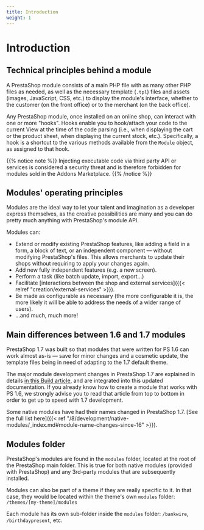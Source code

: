 ```yaml
---
title: Introduction
weight: 1
---
```


# Introduction

## Technical principles behind a module

A PrestaShop module consists of a main PHP file with as many other PHP
files as needed, as well as the necessary template (`.tpl`) files and
assets (images, JavaScript, CSS, etc.) to display the module's
interface, whether to the customer (on the front office) or to the
merchant (on the back office).

Any PrestaShop module, once installed on an online shop, can interact
with one or more "hooks". Hooks enable you to hook/attach your code to
the current View at the time of the code parsing (i.e., when displaying
the cart or the product sheet, when displaying the current stock, etc.).
Specifically, a hook is a shortcut to the various methods available from
the `Module` object, as assigned to that hook.

{{% notice note %}}
Injecting executable code via third party API or services is considered a security threat and is therefore forbidden for modules sold in the Addons Marketplace.
{{% /notice %}}

## Modules' operating principles

Modules are the ideal way to let your talent and imagination as a
developer express themselves, as the creative possibilities are many and
you can do pretty much anything with PrestaShop's module API.

Modules can:

- Extend or modify existing PrestaShop features, like adding a field in a form, a block of text, or an independent component — without modifying PrestaShop's files. This allows merchants to update their shops without requiring to apply your changes again.
- Add new fully independent features (e.g. a new screen).
- Perform a task (like batch update, import, export...)
- Facilitate [interactions between the shop and external services]({{< relref "creation/external-services" >}}).
- Be made as configurable as necessary (the more configurable it is, the more likely it will be able to address the needs of a wider range of users).
- ...and much, much more!

## Main differences between 1.6 and 1.7 modules

PrestaShop 1.7 was built so that modules that were written for PS 1.6 can work almost as-is — save for minor changes and a cosmetic update, the template files being in need of adapting to the 1.7 default theme.

The major module development changes in PrestaShop 1.7 are explained in details [in this Build article](https://build.prestashop.com/news/module-development-changes-in-17/), and are integrated into this updated documentation. If you already know how to create a module that works with PS 1.6, we strongly advise you to read that article from top to bottom in order to get up to speed with 1.7 development.

Some native modules have had their names changed in PrestaShop 1.7. [See the full list here]({{< ref "/8/development/native-modules/_index.md#module-name-changes-since-16" >}}).

## Modules folder

PrestaShop's modules are found in the `modules` folder, located at the root of the PrestaShop main folder. This is true for both native modules (provided with PrestaShop) and any 3rd-party modules that are subsequently installed.

Modules can also be part of a theme if they are really specific to it. In that case, they would be located within the theme's own `modules` folder: `/themes/[my-theme]/modules`

Each module has its own sub-folder inside the `modules` folder: `/bankwire`, `/birthdaypresent`, etc.
